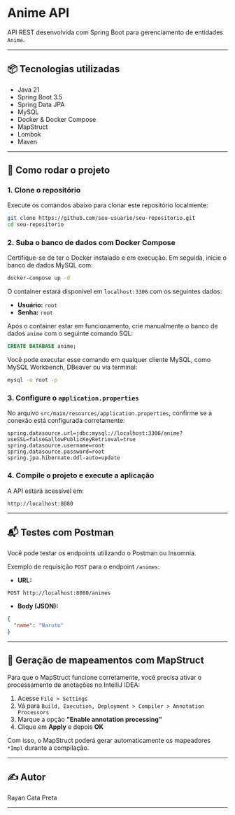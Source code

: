 # Anime API

API REST desenvolvida com Spring Boot para gerenciamento de entidades `Anime`.

---

## 📦 Tecnologias utilizadas

- Java 21  
- Spring Boot 3.5  
- Spring Data JPA  
- MySQL  
- Docker & Docker Compose  
- MapStruct  
- Lombok  
- Maven  

---

## 🚀 Como rodar o projeto

### 1. Clone o repositório

Execute os comandos abaixo para clonar este repositório localmente:

```bash
git clone https://github.com/seu-usuario/seu-repositorio.git
cd seu-repositorio
````

### 2. Suba o banco de dados com Docker Compose

Certifique-se de ter o Docker instalado e em execução. Em seguida, inicie o banco de dados MySQL com:

```bash
docker-compose up -d
```

O container estará disponível em `localhost:3306` com os seguintes dados:

* **Usuário:** `root`
* **Senha:** `root`

Após o container estar em funcionamento, crie manualmente o banco de dados `anime` com o seguinte comando SQL:

```sql
CREATE DATABASE anime;
```

Você pode executar esse comando em qualquer cliente MySQL, como MySQL Workbench, DBeaver ou via terminal:

```bash
mysql -u root -p
```

### 3. Configure o `application.properties`

No arquivo `src/main/resources/application.properties`, confirme se a conexão está configurada corretamente:

```properties
spring.datasource.url=jdbc:mysql://localhost:3306/anime?useSSL=false&allowPublicKeyRetrieval=true
spring.datasource.username=root
spring.datasource.password=root
spring.jpa.hibernate.ddl-auto=update
```

### 4. Compile o projeto e execute a aplicação

A API estará acessível em:

```
http://localhost:8080
```

---

## 📬 Testes com Postman

Você pode testar os endpoints utilizando o Postman ou Insomnia.

Exemplo de requisição `POST` para o endpoint `/animes`:

* **URL:**

```bash
POST http://localhost:8080/animes
```

* **Body (JSON):**

```json
{
  "name": "Naruto"
}
```

---

## 🔧 Geração de mapeamentos com MapStruct

Para que o MapStruct funcione corretamente, você precisa ativar o processamento de anotações no IntelliJ IDEA:

1. Acesse `File > Settings`
2. Vá para `Build, Execution, Deployment > Compiler > Annotation Processors`
3. Marque a opção **"Enable annotation processing"**
4. Clique em **Apply** e depois **OK**

Com isso, o MapStruct poderá gerar automaticamente os mapeadores `*Impl` durante a compilação.

---

## ✍️ Autor

Rayan Cata Preta

---
